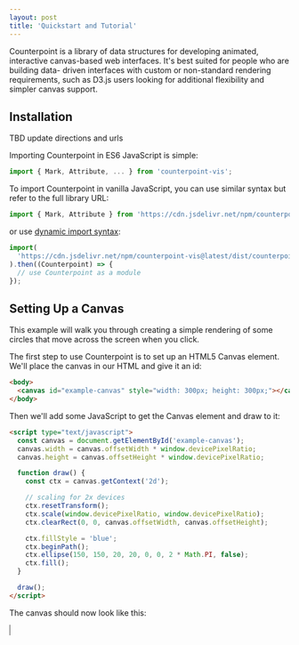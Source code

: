 ```yaml
---
layout: post
title: 'Quickstart and Tutorial'
---
```


Counterpoint is a library of data structures for developing animated, interactive 
canvas-based web interfaces. It's best suited for people who are building data-
driven interfaces with custom or non-standard rendering requirements, such as 
D3.js users looking for additional flexibility and simpler canvas support.

## Installation

TBD update directions and urls

Importing Counterpoint in ES6 JavaScript is simple:

```javascript
import { Mark, Attribute, ... } from 'counterpoint-vis';
```

To import Counterpoint in vanilla JavaScript, you can use similar syntax but
refer to the full library URL:

```javascript
import { Mark, Attribute } from 'https://cdn.jsdelivr.net/npm/counterpoint-vis@latest/dist/counterpoint-vis.es.js';
```

or use [dynamic import syntax](https://developer.mozilla.org/en-US/docs/Web/JavaScript/Reference/Operators/import#):

```javascript
import(
  'https://cdn.jsdelivr.net/npm/counterpoint-vis@latest/dist/counterpoint-vis.es.js'
).then((Counterpoint) => {
  // use Counterpoint as a module
});
```

## Setting Up a Canvas

This example will walk you through creating a simple rendering of some circles that
move across the screen when you click.

The first step to use Counterpoint is to set up an HTML5 Canvas element.
We'll place the canvas in our HTML and give it an id:

```html
<body>
  <canvas id="example-canvas" style="width: 300px; height: 300px;"></canvas>
</body>
```

Then we'll add some JavaScript to get the Canvas element and draw to it:

```html
<script type="text/javascript">
  const canvas = document.getElementById('example-canvas');
  canvas.width = canvas.offsetWidth * window.devicePixelRatio;
  canvas.height = canvas.offsetHeight * window.devicePixelRatio;

  function draw() {
    const ctx = canvas.getContext('2d');

    // scaling for 2x devices
    ctx.resetTransform();
    ctx.scale(window.devicePixelRatio, window.devicePixelRatio);
    ctx.clearRect(0, 0, canvas.offsetWidth, canvas.offsetHeight);

    ctx.fillStyle = 'blue';
    ctx.beginPath();
    ctx.ellipse(150, 150, 20, 20, 0, 0, 2 * Math.PI, false);
    ctx.fill();
  }

  draw();
</script>
```

The canvas should now look like this:

<div>
    <canvas id="example-canvas-1" style="width: 300px; height: 300px; border: 1px solid #999;"></canvas>
    <script>
      (() => {
        const canvas = document.getElementById("example-canvas-1");
        canvas.width = canvas.offsetWidth * window.devicePixelRatio;
        canvas.height = canvas.offsetHeight * window.devicePixelRatio;

        function draw() {
            const ctx = canvas.getContext('2d');

            // scaling for 2x devices
            ctx.resetTransform();
            ctx.scale(window.devicePixelRatio, window.devicePixelRatio);
            ctx.clearRect(0, 0, canvas.offsetWidth, canvas.offsetHeight);

            ctx.fillStyle = 'blue';
            ctx.beginPath();
            ctx.ellipse(150, 150, 20, 20, 0, 0, 2 * Math.PI, false);
            ctx.fill();
        }

        draw();
      })();
    </script>

</div>

## Defining Marks and a Render Group

At this point, if we wanted to manually create multiple circles and have them
animate, we would have to create a data structure to hold the point coordinates,
then update that data structure every frame and redraw the canvas accordingly.
That's because unlike with [SVG](https://www.w3schools.com/html/html5_svg.asp),
objects on a canvas are not DOM elements so you cannot use
[CSS animations](https://www.w3schools.com/css/css3_animations.asp) to animate them.
This quickly becomes cumbersome when not all elements are animating at the same
times, when adding or removing elements, or when you want to cancel one animation
mid-flight and begin another one.

**Counterpoint can help you achieve great animations as easily as with SVG, while
getting the great performance and scalability of Canvas.**

It does this by letting you express the contents of the canvas in terms of
**marks**, or drawable units, that have animatable **attributes**. For instance,
in a scatter plot, the marks might be points consisting of _x_ and _y_ attributes.

Let's set up some marks in our script to represent two circles. Each `Mark` is
constructed with an ID (any identifier) and a dictionary of attributes:

```javascript
let marks = [
  new Mark(0, { x: 50, y: 50 }),
  new Mark(1, { x: 200, y: 100 }),
];
```

Attributes can also be initialized with functions that get called whenever the
attribute is needed. For example, we could set up a `color` attribute that
changes depending on the marks' x and y positions:

```javascript
function getColor(mark) {
  return `hsl(${mark.attr('x') * 360 / 500}, ${mark.attr('y') * 100 / 500}%, 40%)`;
}

let marks = [
  new Mark(0, { x: 50, y: 50, color: getColor }),
  new Mark(1, { x: 200, y: 100, color: getColor }),
];
```

Counterpoint also provides a container called `MarkRenderGroup` which helps
manage animations and updates over a potentially large set of marks. Let's use it
to wrap our array of marks:

```javascript
let renderGroup = new MarkRenderGroup(marks);
```

Now that we've defined our marks and their attributes, we can use them to
re-implement the `draw()` function we created above. Every time `draw()` gets
called (which is still just once for now, until we add animations), we iterate
over the render group and get each mark's coordinates using the `Mark.attr()`
method.

```javascript
function draw() {
  const ctx = canvas.getContext('2d');

  // scaling for 2x devices
  ctx.resetTransform();
  ctx.scale(window.devicePixelRatio, window.devicePixelRatio);
  ctx.clearRect(0, 0, canvas.offsetWidth, canvas.offsetHeight);

  ctx.fillStyle = 'blue';
  // iterate over the marks in the render group and draw them
  renderGroup.forEach((mark) => {
    ctx.beginPath();
    ctx.fillStyle = mark.attr('color');
    ctx.ellipse(mark.attr('x'), mark.attr('y'), 20, 20, 0, 0, 2 * Math.PI, false);
    ctx.fill();
  });
}
```

<div>
    <canvas id="example-canvas-2" style="width: 300px; height: 300px; border: 1px solid #999;"></canvas>
    <script>
        import('https://cdn.jsdelivr.net/npm/counterpoint-vis@latest/dist/counterpoint-vis.es.js').then(({ Mark, MarkRenderGroup }) => {
            const canvas = document.getElementById("example-canvas-2");
            canvas.width = canvas.offsetWidth * window.devicePixelRatio;
            canvas.height = canvas.offsetHeight * window.devicePixelRatio;

            function getColor(mark) {
              return `hsl(${mark.attr('x') * 360 / 500}, ${mark.attr('y') * 100 / 500}%, 40%)`;
            }

            let marks = [
              new Mark(0, { x: 50, y: 50, color: getColor }),
              new Mark(1, { x: 200, y: 100, color: getColor }),
            ];
            let renderGroup = new MarkRenderGroup(marks);

            function draw() {
                const ctx = canvas.getContext('2d');

                // scaling for 2x devices
                ctx.resetTransform();
                ctx.scale(window.devicePixelRatio, window.devicePixelRatio);
                ctx.clearRect(0, 0, canvas.offsetWidth, canvas.offsetHeight);

                ctx.fillStyle = 'blue';
                renderGroup.forEach((mark) => {
                    ctx.beginPath();
                    ctx.fillStyle = mark.attr('color');
                    ctx.ellipse(mark.attr('x'), mark.attr('y'), 20, 20, 0, 0, 2 * Math.PI, false);
                    ctx.fill();
                });
            }

            draw();
        });
    </script>

</div>

That's great, but it still looks pretty basic. Let's add some animations!

## Simple Animations

Now that we've encoded our canvas objects as `Mark` instances and placed them
in a render group, it's easy to perform animations on the attributes we've
defined. As the animations play, our `draw()` function will get called every
frame, and the values returned by the `Mark.attr()` method will automatically
interpolate to the new values.

> **TIP: Keeping it Fast**
> 
> Since the `draw()` function will get called about 60 times per second during animations, it's 
> important to make sure it runs fast and doesn't perform any unnecessary
> calculations. Plus, you can configure Counterpoint to redraw only when
> needed, improving performance and saving energy. See [Optimizing Performance]({% link _pages/07-optimizing-performance.md %}) 
> to learn more.
> 
>
{: .block-tip }

To enable animations, we first have to create a **<a href="{{ site.baseurl }}/pages/03-animation-timing#triggering-render-updates-with-a-ticker">ticker</a>** to keep track of our
animations' timing. This `Ticker` instance will keep track of the render group(s)
we give it, and we pass it a function to call when the state of the render group
changes:

```javascript
ticker = new Ticker(renderGroup).onChange(draw);
```

Now all that's left is to write the animations! For this example we'll simply add
a button that animates both circles' locations to a random spot when clicked. The
click handler will look like this:

```javascript
function animateCircles() {
  renderGroup
    .animateTo('x', () => Math.random() * 300)
    .animateTo('y', () => Math.random() * 300);
}
```

And we'll add the click handler to a new button:

```html
<button onclick="animateCircles">Animate</button>
```

Once completed, you should have something that looks like the following:

<div>
    <canvas id="example-canvas-3" style="width: 300px; height: 300px; border: 1px solid #999;"></canvas>
    <div><button style="margin-bottom: 32px;" id="animate-button-3">Animate</button></div>
    <script>
        import('https://cdn.jsdelivr.net/npm/counterpoint-vis@latest/dist/counterpoint-vis.es.js').then(({ Mark, Ticker, MarkRenderGroup }) => {
            const canvas = document.getElementById("example-canvas-3");
            canvas.width = canvas.offsetWidth * window.devicePixelRatio;
            canvas.height = canvas.offsetHeight * window.devicePixelRatio;

            function getColor(mark) {
              return `hsl(${mark.attr('x') * 360 / 500}, ${mark.attr('y') * 100 / 500}%, 40%)`;
            }

            let marks = [
              new Mark(0, { x: 50, y: 50, color: getColor }),
              new Mark(1, { x: 200, y: 100, color: getColor }),
            ];
            let renderGroup = new MarkRenderGroup(marks);

            function draw() {
                const ctx = canvas.getContext('2d');

                // scaling for 2x devices
                ctx.resetTransform();
                ctx.scale(window.devicePixelRatio, window.devicePixelRatio);
                ctx.clearRect(0, 0, canvas.offsetWidth, canvas.offsetHeight);

                ctx.fillStyle = 'blue';
                renderGroup.forEach((mark) => {
                    ctx.beginPath();
                    ctx.fillStyle = mark.attr('color');
                    ctx.ellipse(mark.attr('x'), mark.attr('y'), 20, 20, 0, 0, 2 * Math.PI, false);
                    ctx.fill();
                });
            }

            let ticker = new Ticker(renderGroup).onChange(() => draw());

            document.getElementById('animate-button-3').addEventListener('click', () => {
              renderGroup
                .animateTo('x', () => Math.random() * 300)
                .animateTo('y', () => Math.random() * 300);
            });

            draw();
        });
    </script>
</div>

Although these are simple animations so far, you can already see that Counterpoint
has helped make our animations easy to create yet smooth. For example, if you click
the button multiple times quickly, you'll see that the animations smoothly switch
from one to the next with no jitter. And we didn't have to animate the `color`
property, since that was automatically computed from our animations to `x` and `y`.

## Next Steps

From here, you can check out further documentation to learn about [how to use attributes and marks effectively]({{ site.baseurl }}/pages/02-marks-and-rendergroups),
[make more complex animations]({{ site.baseurl }}/pages/03-animation-timing), 
[add and remove marks dynamically]({{ site.baseurl }}/pages/04-staging),
[make your canvases non-visually accessible]({{ site.baseurl }}/pages/06-accessible-navigation), and more.

We've also provided some more complete examples (TODO).